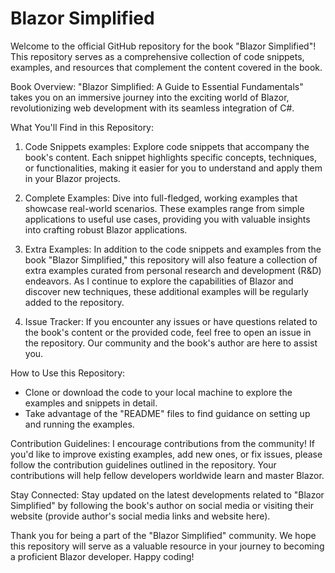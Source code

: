 # Blazor Simplified
Welcome to the official GitHub repository for the book "Blazor Simplified"!
This repository serves as a comprehensive collection of code snippets, examples, and resources that complement the content covered in the book.

Book Overview:
"Blazor Simplified: A Guide to Essential Fundamentals" takes you on an immersive journey into the exciting world of Blazor, revolutionizing web development with its seamless integration of C#.  

What You'll Find in this Repository:
1. Code Snippets examples: Explore code snippets that accompany the book's content. Each snippet highlights specific concepts, techniques, or functionalities, making it easier for you to understand and apply them in your Blazor projects.

2. Complete Examples: Dive into full-fledged, working examples that showcase real-world scenarios. These examples range from simple applications to useful use cases, providing you with valuable insights into crafting robust Blazor applications.
   
3. Extra Examples: In addition to the code snippets and examples from the book "Blazor Simplified," this repository will also feature a collection of extra examples curated from personal research and development (R&D) endeavors. As I continue to explore the capabilities of Blazor and discover new techniques, these additional examples will be regularly added to the repository.
   
4. Issue Tracker: If you encounter any issues or have questions related to the book's content or the provided code, feel free to open an issue in the repository. Our community and the book's author are here to assist you.

How to Use this Repository:
- Clone or download the code to your local machine to explore the examples and snippets in detail.
- Take advantage of the "README" files to find guidance on setting up and running the examples.

Contribution Guidelines:
I encourage contributions from the community! If you'd like to improve existing examples, add new ones, or fix issues, please follow the contribution guidelines outlined in the repository. Your contributions will help fellow developers worldwide learn and master Blazor.

Stay Connected:
Stay updated on the latest developments related to "Blazor Simplified" by following the book's author on social media or visiting their website (provide author's social media links and website here).

Thank you for being a part of the "Blazor Simplified" community. We hope this repository will serve as a valuable resource in your journey to becoming a proficient Blazor developer. Happy coding!

